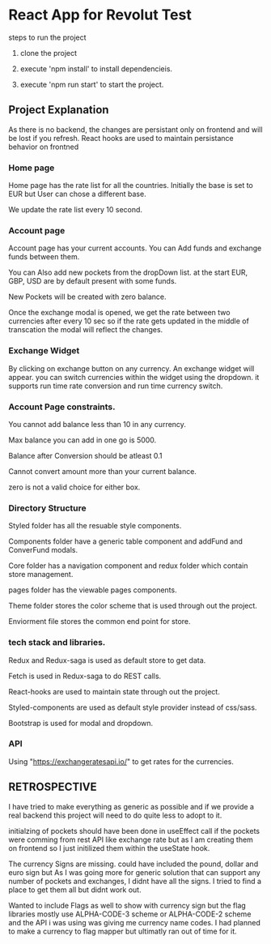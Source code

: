 # React App for Revolut Test

steps to run the project

1) clone the project

2) execute 'npm install' to install dependencieis.

3) execute 'npm run start' to start the project.

## Project Explanation

As there is no backend, the changes are persistant only on frontend and will be lost if you refresh. React hooks are used to maintain persistance behavior on frontned


### Home page 
Home page has the rate list for all the countries. Initially the base is set to EUR but User can chose a different base.

We update the rate list every 10 second.

### Account page 
Account page has your current accounts. You can Add funds and exchange funds between them.

You can Also add new pockets from the dropDown list. at the start EUR, GBP, USD are by default present with some funds.

New Pockets will be created with zero balance.

Once the exchange modal is opened, we get the rate between two currencies after every 10 sec so if the rate gets updated in the middle of transcation the modal will reflect the changes.

### Exchange Widget
By clicking on exchange button on any currency. An exchange widget will appear. you can switch currencies within the widget using the dropdown. it supports run time rate conversion and run time currency switch.


### Account Page constraints.
You cannot add balance less than 10 in any currency.

Max balance you can add in one go is 5000.

Balance after Conversion should be atleast 0.1

Cannot convert amount more than your current balance.

zero is not a valid choice for either box.


### Directory Structure

Styled folder has all the resuable style components.

Components folder have a generic table component and addFund and ConverFund modals.

Core folder has a navigation component and redux folder which contain store management.

pages folder has the viewable pages components.

Theme folder stores the color scheme that is used through out the project.

Enviorment file stores the common end point for store.


### tech stack and libraries.

Redux and Redux-saga is used as default store to get data.

Fetch is used in Redux-saga to do REST calls.

React-hooks are used to maintain state through out the project.

Styled-components are used as default style provider instead of css/sass.

Bootstrap is used for modal and dropdown.

### API

Using "https://exchangeratesapi.io/" to get rates for the currencies.


## RETROSPECTIVE 
I have tried to make everything as generic as possible and if we provide a real backend this project will need to do quite less to adopt to it.

initialzing of pockets should have been done in useEffect call if the pockets were comming from rest API like exchange rate but as I am creating them on frontend so I just initilized them within the useState hook.

The currency Signs are missing. could have included the pound, dollar and euro sign but As I was going more for generic solution that can support any number of pockets and exchanges, I didnt have all the signs. I tried to find a place to get them all but didnt work out.

Wanted to include Flags as well to show with currency sign but the flag libraries mostly use ALPHA-CODE-3 scheme or ALPHA-CODE-2 scheme and the API i was using was giving me currency name codes. I had planned to make a currency to flag mapper but ultimatly ran out of time for it.



